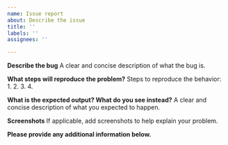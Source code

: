 ```yaml
---
name: Issue report
about: Describe the issue
title: ''
labels: ''
assignees: ''

---
```


**Describe the bug**
A clear and concise description of what the bug is.

**What steps will reproduce the problem?**
Steps to reproduce the behavior:
1. 
2. 
3. 
4. 

**What is the expected output? What do you see instead?**
A clear and concise description of what you expected to happen.

**Screenshots**
If applicable, add screenshots to help explain your problem.

**Please provide any additional information below.**
